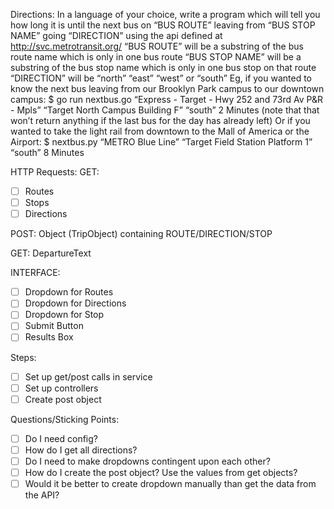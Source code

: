 Directions:
In a language of your choice, write a program which will tell you how long it is until the next bus on “BUS ROUTE” leaving from “BUS STOP NAME” going “DIRECTION” using the api defined at http://svc.metrotransit.org/
“BUS ROUTE” will be a substring of the bus route name which is only in one bus route
“BUS STOP NAME” will be a substring of the bus stop name which is only in one bus stop on that route
“DIRECTION” will be “north” “east” “west” or “south”
Eg, if you wanted to know the next bus leaving from our Brooklyn Park campus to our downtown campus:
$ go run nextbus.go “Express - Target - Hwy 252 and 73rd Av P&R - Mpls” “Target North Campus Building F” “south”
2 Minutes
(note that that won’t return anything if the last bus for the day has already left)
Or if you wanted to take the light rail from downtown to the Mall of America or the Airport:
$ nextbus.py “METRO Blue Line” “Target Field Station Platform 1” “south”
8 Minutes




HTTP Requests:
GET: 
- [ ] Routes
- [ ] Stops
- [ ] Directions

POST: 
Object (TripObject) containing ROUTE/DIRECTION/STOP

GET:
DepartureText

INTERFACE:
- [ ] Dropdown for Routes
- [ ] Dropdown for Directions
- [ ] Dropdown for Stop
- [ ] Submit Button
- [ ] Results Box

Steps:
- [ ] Set up get/post calls in service
- [ ] Set up controllers
- [ ] Create post object

Questions/Sticking Points:
- [ ] Do I need config?
- [ ] How do I get all directions?
- [ ] Do I need to make dropdowns contingent upon each other?
- [ ] How do I create the post object? Use the values from get objects?
- [ ] Would it be better to create dropdown manually than get the data from the API?